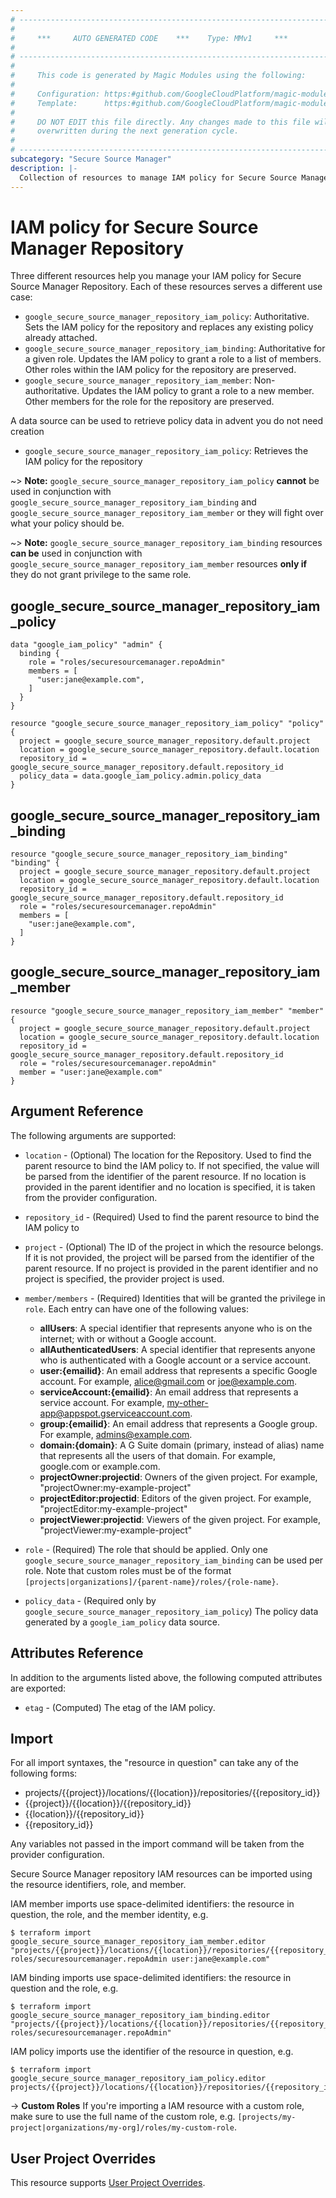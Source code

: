 ```yaml
---
# ----------------------------------------------------------------------------
#
#     ***     AUTO GENERATED CODE    ***    Type: MMv1     ***
#
# ----------------------------------------------------------------------------
#
#     This code is generated by Magic Modules using the following:
#
#     Configuration: https:#github.com/GoogleCloudPlatform/magic-modules/tree/main/mmv1/products/securesourcemanager/Repository.yaml
#     Template:      https:#github.com/GoogleCloudPlatform/magic-modules/tree/main/mmv1/templates/terraform/resource_iam.html.markdown.tmpl
#
#     DO NOT EDIT this file directly. Any changes made to this file will be
#     overwritten during the next generation cycle.
#
# ----------------------------------------------------------------------------
subcategory: "Secure Source Manager"
description: |-
  Collection of resources to manage IAM policy for Secure Source Manager Repository
---
```


# IAM policy for Secure Source Manager Repository
Three different resources help you manage your IAM policy for Secure Source Manager Repository. Each of these resources serves a different use case:

* `google_secure_source_manager_repository_iam_policy`: Authoritative. Sets the IAM policy for the repository and replaces any existing policy already attached.
* `google_secure_source_manager_repository_iam_binding`: Authoritative for a given role. Updates the IAM policy to grant a role to a list of members. Other roles within the IAM policy for the repository are preserved.
* `google_secure_source_manager_repository_iam_member`: Non-authoritative. Updates the IAM policy to grant a role to a new member. Other members for the role for the repository are preserved.

A data source can be used to retrieve policy data in advent you do not need creation

* `google_secure_source_manager_repository_iam_policy`: Retrieves the IAM policy for the repository

~> **Note:** `google_secure_source_manager_repository_iam_policy` **cannot** be used in conjunction with `google_secure_source_manager_repository_iam_binding` and `google_secure_source_manager_repository_iam_member` or they will fight over what your policy should be.

~> **Note:** `google_secure_source_manager_repository_iam_binding` resources **can be** used in conjunction with `google_secure_source_manager_repository_iam_member` resources **only if** they do not grant privilege to the same role.



## google_secure_source_manager_repository_iam_policy

```hcl
data "google_iam_policy" "admin" {
  binding {
    role = "roles/securesourcemanager.repoAdmin"
    members = [
      "user:jane@example.com",
    ]
  }
}

resource "google_secure_source_manager_repository_iam_policy" "policy" {
  project = google_secure_source_manager_repository.default.project
  location = google_secure_source_manager_repository.default.location
  repository_id = google_secure_source_manager_repository.default.repository_id
  policy_data = data.google_iam_policy.admin.policy_data
}
```

## google_secure_source_manager_repository_iam_binding

```hcl
resource "google_secure_source_manager_repository_iam_binding" "binding" {
  project = google_secure_source_manager_repository.default.project
  location = google_secure_source_manager_repository.default.location
  repository_id = google_secure_source_manager_repository.default.repository_id
  role = "roles/securesourcemanager.repoAdmin"
  members = [
    "user:jane@example.com",
  ]
}
```

## google_secure_source_manager_repository_iam_member

```hcl
resource "google_secure_source_manager_repository_iam_member" "member" {
  project = google_secure_source_manager_repository.default.project
  location = google_secure_source_manager_repository.default.location
  repository_id = google_secure_source_manager_repository.default.repository_id
  role = "roles/securesourcemanager.repoAdmin"
  member = "user:jane@example.com"
}
```


## Argument Reference

The following arguments are supported:

* `location` - (Optional) The location for the Repository.
 Used to find the parent resource to bind the IAM policy to. If not specified,
  the value will be parsed from the identifier of the parent resource. If no location is provided in the parent identifier and no
  location is specified, it is taken from the provider configuration.
* `repository_id` - (Required) Used to find the parent resource to bind the IAM policy to

* `project` - (Optional) The ID of the project in which the resource belongs.
    If it is not provided, the project will be parsed from the identifier of the parent resource. If no project is provided in the parent identifier and no project is specified, the provider project is used.

* `member/members` - (Required) Identities that will be granted the privilege in `role`.
  Each entry can have one of the following values:
  * **allUsers**: A special identifier that represents anyone who is on the internet; with or without a Google account.
  * **allAuthenticatedUsers**: A special identifier that represents anyone who is authenticated with a Google account or a service account.
  * **user:{emailid}**: An email address that represents a specific Google account. For example, alice@gmail.com or joe@example.com.
  * **serviceAccount:{emailid}**: An email address that represents a service account. For example, my-other-app@appspot.gserviceaccount.com.
  * **group:{emailid}**: An email address that represents a Google group. For example, admins@example.com.
  * **domain:{domain}**: A G Suite domain (primary, instead of alias) name that represents all the users of that domain. For example, google.com or example.com.
  * **projectOwner:projectid**: Owners of the given project. For example, "projectOwner:my-example-project"
  * **projectEditor:projectid**: Editors of the given project. For example, "projectEditor:my-example-project"
  * **projectViewer:projectid**: Viewers of the given project. For example, "projectViewer:my-example-project"

* `role` - (Required) The role that should be applied. Only one
    `google_secure_source_manager_repository_iam_binding` can be used per role. Note that custom roles must be of the format
    `[projects|organizations]/{parent-name}/roles/{role-name}`.

* `policy_data` - (Required only by `google_secure_source_manager_repository_iam_policy`) The policy data generated by
  a `google_iam_policy` data source.

## Attributes Reference

In addition to the arguments listed above, the following computed attributes are
exported:

* `etag` - (Computed) The etag of the IAM policy.

## Import

For all import syntaxes, the "resource in question" can take any of the following forms:

* projects/{{project}}/locations/{{location}}/repositories/{{repository_id}}
* {{project}}/{{location}}/{{repository_id}}
* {{location}}/{{repository_id}}
* {{repository_id}}

Any variables not passed in the import command will be taken from the provider configuration.

Secure Source Manager repository IAM resources can be imported using the resource identifiers, role, and member.

IAM member imports use space-delimited identifiers: the resource in question, the role, and the member identity, e.g.
```
$ terraform import google_secure_source_manager_repository_iam_member.editor "projects/{{project}}/locations/{{location}}/repositories/{{repository_id}} roles/securesourcemanager.repoAdmin user:jane@example.com"
```

IAM binding imports use space-delimited identifiers: the resource in question and the role, e.g.
```
$ terraform import google_secure_source_manager_repository_iam_binding.editor "projects/{{project}}/locations/{{location}}/repositories/{{repository_id}} roles/securesourcemanager.repoAdmin"
```

IAM policy imports use the identifier of the resource in question, e.g.
```
$ terraform import google_secure_source_manager_repository_iam_policy.editor projects/{{project}}/locations/{{location}}/repositories/{{repository_id}}
```

-> **Custom Roles** If you're importing a IAM resource with a custom role, make sure to use the
 full name of the custom role, e.g. `[projects/my-project|organizations/my-org]/roles/my-custom-role`.

## User Project Overrides

This resource supports [User Project Overrides](https://registry.terraform.io/providers/hashicorp/google/latest/docs/guides/provider_reference#user_project_override).
